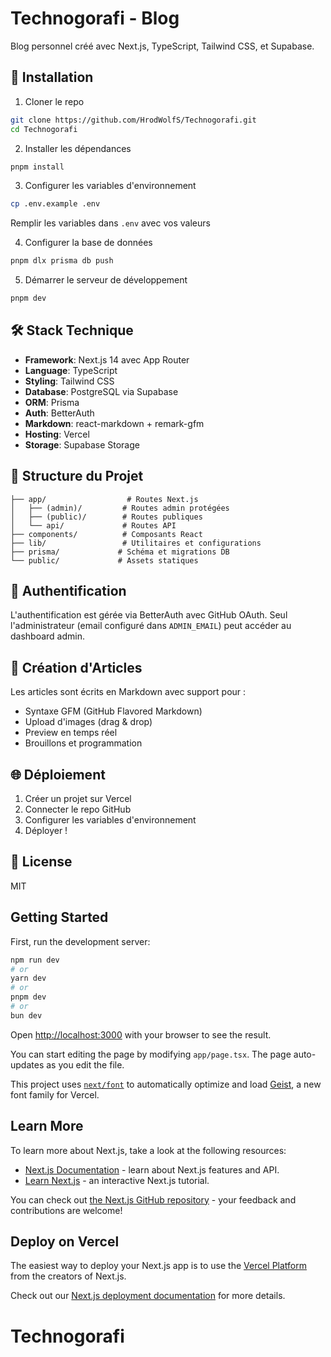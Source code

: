 # Technogorafi - Blog

Blog personnel créé avec Next.js, TypeScript, Tailwind CSS, et Supabase.

## 🚀 Installation

1. Cloner le repo

```bash
git clone https://github.com/HrodWolfS/Technogorafi.git
cd Technogorafi
```

2. Installer les dépendances

```bash
pnpm install
```

3. Configurer les variables d'environnement

```bash
cp .env.example .env
```

Remplir les variables dans `.env` avec vos valeurs

4. Configurer la base de données

```bash
pnpm dlx prisma db push
```

5. Démarrer le serveur de développement

```bash
pnpm dev
```

## 🛠️ Stack Technique

- **Framework**: Next.js 14 avec App Router
- **Language**: TypeScript
- **Styling**: Tailwind CSS
- **Database**: PostgreSQL via Supabase
- **ORM**: Prisma
- **Auth**: BetterAuth
- **Markdown**: react-markdown + remark-gfm
- **Hosting**: Vercel
- **Storage**: Supabase Storage

## 📁 Structure du Projet

```
├── app/                  # Routes Next.js
│   ├── (admin)/         # Routes admin protégées
│   ├── (public)/        # Routes publiques
│   └── api/             # Routes API
├── components/          # Composants React
├── lib/                 # Utilitaires et configurations
├── prisma/             # Schéma et migrations DB
└── public/             # Assets statiques
```

## 🔐 Authentification

L'authentification est gérée via BetterAuth avec GitHub OAuth. Seul l'administrateur (email configuré dans `ADMIN_EMAIL`) peut accéder au dashboard admin.

## 📝 Création d'Articles

Les articles sont écrits en Markdown avec support pour :

- Syntaxe GFM (GitHub Flavored Markdown)
- Upload d'images (drag & drop)
- Preview en temps réel
- Brouillons et programmation

## 🌐 Déploiement

1. Créer un projet sur Vercel
2. Connecter le repo GitHub
3. Configurer les variables d'environnement
4. Déployer !

## 📄 License

MIT

## Getting Started

First, run the development server:

```bash
npm run dev
# or
yarn dev
# or
pnpm dev
# or
bun dev
```

Open [http://localhost:3000](http://localhost:3000) with your browser to see the result.

You can start editing the page by modifying `app/page.tsx`. The page auto-updates as you edit the file.

This project uses [`next/font`](https://nextjs.org/docs/app/building-your-application/optimizing/fonts) to automatically optimize and load [Geist](https://vercel.com/font), a new font family for Vercel.

## Learn More

To learn more about Next.js, take a look at the following resources:

- [Next.js Documentation](https://nextjs.org/docs) - learn about Next.js features and API.
- [Learn Next.js](https://nextjs.org/learn) - an interactive Next.js tutorial.

You can check out [the Next.js GitHub repository](https://github.com/vercel/next.js) - your feedback and contributions are welcome!

## Deploy on Vercel

The easiest way to deploy your Next.js app is to use the [Vercel Platform](https://vercel.com/new?utm_medium=default-template&filter=next.js&utm_source=create-next-app&utm_campaign=create-next-app-readme) from the creators of Next.js.

Check out our [Next.js deployment documentation](https://nextjs.org/docs/app/building-your-application/deploying) for more details.

# Technogorafi
